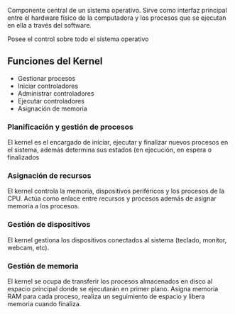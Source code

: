 Componente central de un sistema operativo. Sirve como interfaz principal entre el hardware físico de la computadora y los procesos que se ejecutan en ella a través del software.

Posee el control sobre todo el sistema operativo

## Funciones del Kernel

- Gestionar procesos
- Iniciar controladores
- Administrar controladores
- Ejecutar controladores
- Asignación de memoria

### Planificación y gestión de procesos

El kernel es el encargado de iniciar, ejecutar y finalizar nuevos procesos en el sistema, además determina sus estados (en ejecución, en espera o finalizados

### Asignación de recursos

El kernel controla la memoria, dispositivos periféricos y los procesos de la CPU. Actúa como enlace entre recursos y procesos además de asignar memoria a los procesos.

### Gestión de dispositivos

El kernel gestiona los dispositivos conectados al sistema (teclado, monitor, webcam, etc).

### Gestión de memoria

El kernel se ocupa de transferir los procesos almacenados en disco al espacio principal donde se ejecutarán en primer plano. Asigna memoria RAM para cada proceso, realiza un seguimiento de espacio y libera memoria cuando finaliza.